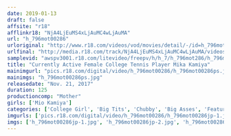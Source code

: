 ```yaml
---
date: 2019-01-13
draft: false
affsite: "r18"
afflinkr18: "NjA4LjEuMS4xLjAuMC4wLjAuMA"
url: "h_796mot00286"
urloriginal: "http://www.r18.com/videos/vod/movies/detail/-/id=h_796mot00286"
urlfinal: "http://media.r18.com/track/NjA4LjEuMS4xLjAuMC4wLjAuMA/videos/vod/movies/detail/-/id=h_796mot00286"
samplevid: "awspv3001.r18.com/litevideo/freepv/h/h_7/h_796mot286/h_796mot286_dmb_w.mp4"
title: "Currently Active Female College Tennis Player Mika Kamiya"
mainimgurl: "pics.r18.com/digital/video/h_796mot00286/h_796mot00286ps.jpg"
mainimgs: "h_796mot00286ps.jpg"
releasedate: "Nov. 21, 2017"
duration: 125
productioncomp: "Mother"
girls: ['Mio Kamiya']
categories: ['College Girl', 'Big Tits', 'Chubby', 'Big Asses', 'Featured Actress', 'Sports', 'Hi-Def']
imgurls: ['pics.r18.com/digital/video/h_796mot00286/h_796mot00286jp-1.jpg', 'pics.r18.com/digital/video/h_796mot00286/h_796mot00286jp-2.jpg', 'pics.r18.com/digital/video/h_796mot00286/h_796mot00286jp-3.jpg', 'pics.r18.com/digital/video/h_796mot00286/h_796mot00286jp-4.jpg', 'pics.r18.com/digital/video/h_796mot00286/h_796mot00286jp-5.jpg', 'pics.r18.com/digital/video/h_796mot00286/h_796mot00286jp-6.jpg', 'pics.r18.com/digital/video/h_796mot00286/h_796mot00286jp-7.jpg', 'pics.r18.com/digital/video/h_796mot00286/h_796mot00286jp-8.jpg', 'pics.r18.com/digital/video/h_796mot00286/h_796mot00286jp-9.jpg', 'pics.r18.com/digital/video/h_796mot00286/h_796mot00286jp-10.jpg', 'pics.r18.com/digital/video/h_796mot00286/h_796mot00286jp-11.jpg', 'pics.r18.com/digital/video/h_796mot00286/h_796mot00286jp-12.jpg', 'pics.r18.com/digital/video/h_796mot00286/h_796mot00286jp-13.jpg', 'pics.r18.com/digital/video/h_796mot00286/h_796mot00286jp-14.jpg', 'pics.r18.com/digital/video/h_796mot00286/h_796mot00286jp-15.jpg', 'pics.r18.com/digital/video/h_796mot00286/h_796mot00286jp-16.jpg', 'pics.r18.com/digital/video/h_796mot00286/h_796mot00286jp-17.jpg', 'pics.r18.com/digital/video/h_796mot00286/h_796mot00286jp-18.jpg', 'pics.r18.com/digital/video/h_796mot00286/h_796mot00286jp-19.jpg', 'pics.r18.com/digital/video/h_796mot00286/h_796mot00286jp-20.jpg']
imgs: ['h_796mot00286jp-1.jpg', 'h_796mot00286jp-2.jpg', 'h_796mot00286jp-3.jpg', 'h_796mot00286jp-4.jpg', 'h_796mot00286jp-5.jpg', 'h_796mot00286jp-6.jpg', 'h_796mot00286jp-7.jpg', 'h_796mot00286jp-8.jpg', 'h_796mot00286jp-9.jpg', 'h_796mot00286jp-10.jpg', 'h_796mot00286jp-11.jpg', 'h_796mot00286jp-12.jpg', 'h_796mot00286jp-13.jpg', 'h_796mot00286jp-14.jpg', 'h_796mot00286jp-15.jpg', 'h_796mot00286jp-16.jpg', 'h_796mot00286jp-17.jpg', 'h_796mot00286jp-18.jpg', 'h_796mot00286jp-19.jpg', 'h_796mot00286jp-20.jpg']
---
```

